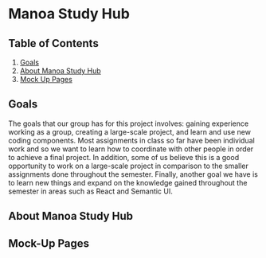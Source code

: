 # Manoa Study Hub

## Table of Contents

1. [Goals](#Goals)
2. [About Manoa Study Hub](#About-Manoa-Study-Hub)
3. [Mock Up Pages](#Mock-Up-Pages)

## Goals

The goals that our group has for this project involves: gaining experience working as a group, creating a large-scale project, and learn and use new coding components. Most assignments in class so far have been individual work and so we want to learn how to coordinate with other people in order to achieve a final project. In addition, some of us believe this is a good opportunity to work on a large-scale project in comparison to the smaller assignments done throughout the semester. Finally, another goal we have is to learn new things and expand on the knowledge gained throughout the semester in areas such as React and Semantic UI.

## About Manoa Study Hub



## Mock-Up Pages
